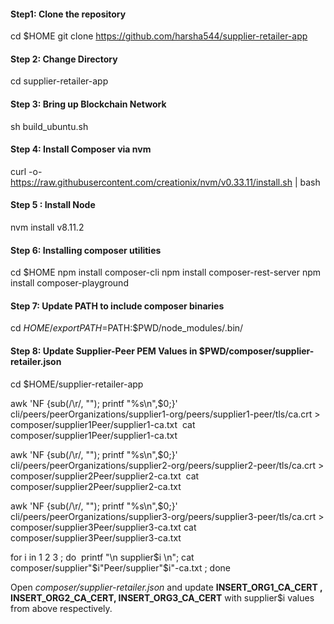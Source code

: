 #### Step1: Clone the repository
cd $HOME
git clone https://github.com/harsha544/supplier-retailer-app

#### Step 2: Change Directory
cd supplier-retailer-app

#### Step 3: Bring up Blockchain Network
sh build_ubuntu.sh

#### Step 4: Install Composer via nvm
curl -o- https://raw.githubusercontent.com/creationix/nvm/v0.33.11/install.sh | bash

#### Step 5 : Install Node
nvm install v8.11.2

#### Step 6: Installing composer utilities
cd $HOME
npm install composer-cli
npm install composer-rest-server
npm install composer-playground

#### Step 7: Update PATH to include composer binaries
cd $HOME/
export PATH=$PATH:$PWD/node_modules/.bin/

#### Step 8: Update Supplier-Peer PEM Values in $PWD/composer/supplier-retailer.json
cd $HOME/supplier-retailer-app

awk 'NF {sub(/\r/, ""); printf "%s\\n",$0;}' cli/peers/peerOrganizations/supplier1-org/peers/supplier1-peer/tls/ca.crt > composer/supplier1Peer/supplier1-ca.txt 
cat composer/supplier1Peer/supplier1-ca.txt 

awk 'NF {sub(/\r/, ""); printf "%s\\n",$0;}' cli/peers/peerOrganizations/supplier2-org/peers/supplier2-peer/tls/ca.crt > composer/supplier2Peer/supplier2-ca.txt 
cat composer/supplier2Peer/supplier2-ca.txt 

awk 'NF {sub(/\r/, ""); printf "%s\\n",$0;}' cli/peers/peerOrganizations/supplier3-org/peers/supplier3-peer/tls/ca.crt > composer/supplier3Peer/supplier3-ca.txt
cat composer/supplier3Peer/supplier3-ca.txt 

for i in 1 2 3 ; do  printf "\n supplier$i \n"; cat composer/supplier"$i"Peer/supplier"$i"-ca.txt 
; done

Open *composer/supplier-retailer.json* and update 
**INSERT_ORG1_CA_CERT , INSERT_ORG2_CA_CERT, INSERT_ORG3_CA_CERT**
with supplier$i values from above respectively.
